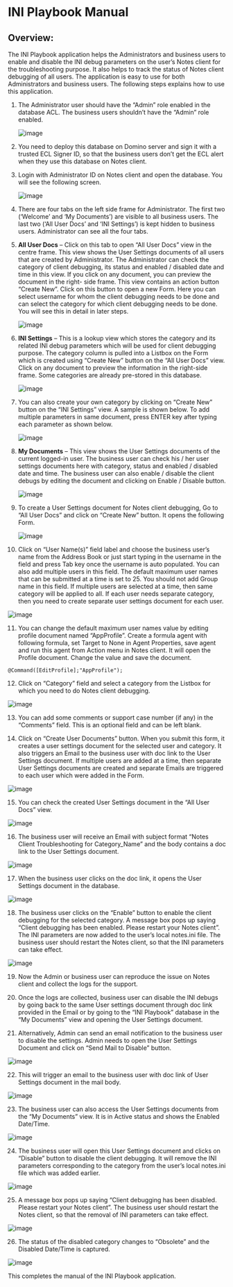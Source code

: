 # INI Playbook Manual

## Overview:

The INI Playbook application helps the Administrators and business users to enable and disable the
INI debug parameters on the user’s Notes client for the troubleshooting purpose. It also helps to track
the status of Notes client debugging of all users. The application is easy to use for both Administrators
and business users. The following steps explains how to use this application.

1. The Administrator user should have the “Admin” role enabled in the database ACL. The business
    users shouldn’t have the “Admin” role enabled.
    
    ![image](https://user-images.githubusercontent.com/108002256/190377814-5ef75d7a-75f4-4669-9552-c111c27fa3f8.png)

2. You need to deploy this database on Domino server and sign it with a trusted ECL Signer ID, so
    that the business users don’t get the ECL alert when they use this database on Notes client.
    
3. Login with Administrator ID on Notes client and open the database. You will see the following
    screen.
    
    ![image](https://user-images.githubusercontent.com/108002256/190479718-e3af7a2c-2a5c-4761-b3de-e79d9f1ba28b.png)

4. There are four tabs on the left side frame for Administrator. The first two (‘Welcome’ and ‘My
    Documents’) are visible to all business users. The last two (‘All User Docs’ and ‘INI Settings’) is
    kept hidden to business users. Administrator can see all the four tabs.
    
5. **All User Docs** – Click on this tab to open “All User Docs” view in the centre frame. This view
    shows the User Settings documents of all users that are created by Administrator. The
    Administrator can check the category of client debugging, its status and enabled / disabled date
    and time in this view. If you click on any document, you can preview the document in the right-
    side frame. This view contains an action button “Create New”. Click on this button to open a new
    Form. Here you can select username for whom the client debugging needs to be done and can
    select the category for which client debugging needs to be done. You will see this in detail in later
    steps.
    
    ![image](https://user-images.githubusercontent.com/108002256/190480540-1fc04def-8230-4a19-8051-be71c1dafb7c.png)

6. **INI Settings** – This is a lookup view which stores the category and its related INI debug
    parameters which will be used for client debugging purpose. The category column is pulled into a
    Listbox on the Form which is created using “Create New” button on the “All User Docs” view.
    Click on any document to preview the information in the right-side frame. Some categories are
    already pre-stored in this database.
    
    ![image](https://user-images.githubusercontent.com/108002256/190480589-34479e68-5379-4291-ad47-133e1fd855b0.png)

7. You can also create your own category by clicking on “Create New” button on the “INI Settings”
    view. A sample is shown below. To add multiple parameters in same document, press ENTER key
    after typing each parameter as shown below.
    
    ![image](https://user-images.githubusercontent.com/108002256/190480698-60a2d0b2-021e-448c-8d45-f8e8afb7a036.png)

8. **My Documents** – This view shows the User Settings documents of the current logged-in user. The
    business user can check his / her user settings documents here with category, status and enabled
    / disabled date and time. The business user can also enable / disable the client debugs by editing
    the document and clicking on Enable / Disable button.
    
    ![image](https://user-images.githubusercontent.com/108002256/190480731-a5f83374-df64-4cc7-bba6-a1282e29be2a.png)
    
9. To create a User Settings document for Notes client debugging, Go to “All User Docs” and click on
    “Create New” button. It opens the following Form.
    
    ![image](https://user-images.githubusercontent.com/108002256/190480769-87cdabb8-7f29-4130-9bf6-196e1601e270.png)
    
10. Click on “User Name(s)” field label and choose the business user’s name from the Address Book
    or just start typing in the username in the field and press Tab key once the username is auto populated. You can also add multiple users in this field. The default maximum user names that
can be submitted at a time is set to 25. You should not add Group name in this field. If multiple
users are selected at a time, then same category will be applied to all. If each user needs separate
category, then you need to create separate user settings document for each user.

![image](https://user-images.githubusercontent.com/108002256/190480822-ef67b93c-913a-4226-9c19-6c44e00dff80.png)

11. You can change the default maximum user names value by editing profile document named
    “AppProfile”. Create a formula agent with following formula, set Target to None in Agent
    Properties, save agent and run this agent from Action menu in Notes client. It will open the
    Profile document. Change the value and save the document.

```
@Command([EditProfile];"AppProfile");
```
12. Click on “Category” field and select a category from the Listbox for which you need to do Notes
    client debugging.

![image](https://user-images.githubusercontent.com/108002256/190480878-af8bef2c-54c2-44c5-9b8c-93bc3818b192.png)

13. You can add some comments or support case number (if any) in the “Comments” field. This is an
    optional field and can be left blank.

14. Click on “Create User Documents” button. When you submit this form, it creates a user settings
    document for the selected user and category. It also triggers an Email to the business user with
    doc link to the User Settings document. If multiple users are added at a time, then separate User
    Settings documents are created and separate Emails are triggered to each user which were added
    in the Form.

![image](https://user-images.githubusercontent.com/108002256/190480921-274ee4d2-2685-4b23-9fdc-fe508eea6c3b.png)

15. You can check the created User Settings document in the “All User Docs” view.

![image](https://user-images.githubusercontent.com/108002256/190480946-d1394c2d-3c64-4e99-9d2c-9d09f20aefc0.png)

16. The business user will receive an Email with subject format “Notes Client Troubleshooting for
    Category_Name” and the body contains a doc link to the User Settings document.

![image](https://user-images.githubusercontent.com/108002256/190480984-518e799f-6ad3-45d1-8aa8-4d84e5cdd22d.png)

17. When the business user clicks on the doc link, it opens the User Settings document in the
    database.
    
![image](https://user-images.githubusercontent.com/108002256/190481034-7bd390ec-ea07-4a97-b050-15648c3d1c2d.png)

18. The business user clicks on the “Enable” button to enable the client debugging for the selected
    category. A message box pops up saying “Client debugging has been enabled. Please restart your
    Notes client”. The INI parameters are now added to the user’s local notes.ini file. The business
    user should restart the Notes client, so that the INI parameters can take effect.

![image](https://user-images.githubusercontent.com/108002256/190481076-cf2ad6ac-33fe-42d6-a3a0-fcc79b2b095b.png)

19. Now the Admin or business user can reproduce the issue on Notes client and collect the logs for
    the support.

20. Once the logs are collected, business user can disable the INI debugs by going back to the same
    User settings document through doc link provided in the Email or by going to the “INI Playbook”
    database in the “My Documents” view and opening the User Settings document.

21. Alternatively, Admin can send an email notification to the business user to disable the settings.
    Admin needs to open the User Settings Document and click on “Send Mail to Disable” button.
    
![image](https://user-images.githubusercontent.com/108002256/190481100-b081b487-d461-45ea-a071-f235986cf212.png)

22. This will trigger an email to the business user with doc link of User Settings document in the mail
    body.

![image](https://user-images.githubusercontent.com/108002256/190481137-50522cc4-e4f8-419b-aef4-1fcf584b2b25.png)

23. The business user can also access the User Settings documents from the “My Documents” view. It
    is in Active status and shows the Enabled Date/Time.

![image](https://user-images.githubusercontent.com/108002256/190482014-9bf04a7d-6035-472e-9c69-41e677970f80.png)

24. The business user will open this User Settings document and clicks on “Disable” button to disable
    the client debugging. It will remove the INI parameters corresponding to the category from the
    user’s local notes.ini file which was added earlier.

![image](https://user-images.githubusercontent.com/108002256/190481314-7951c76c-ea93-4260-a88f-3c59ddd2ee31.png)

25. A message box pops up saying “Client debugging has been disabled. Please restart your Notes
    client”. The business user should restart the Notes client, so that the removal of INI parameters
    can take effect.

![image](https://user-images.githubusercontent.com/108002256/190481340-934091ea-7184-4c5b-ab3a-bce84ef33cc3.png)

26. The status of the disabled category changes to “Obsolete” and the Disabled Date/Time is
    captured.

![image](https://user-images.githubusercontent.com/108002256/190481373-4527ad9c-5567-40e5-960d-d265631c5e2f.png)

This completes the manual of the INI Playbook application.
